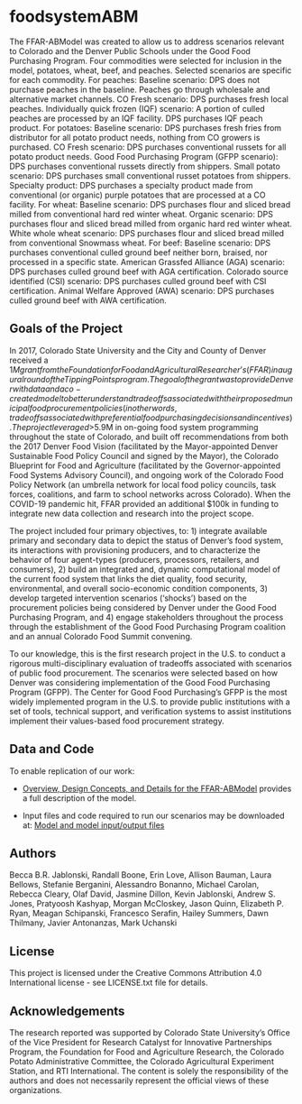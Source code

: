 # foodsystemABM

The FFAR-ABModel was created to allow us to address scenarios relevant to Colorado and the Denver Public Schools under the Good Food Purchasing Program. Four commodities were selected for inclusion in the model, potatoes, wheat, beef, and peaches. Selected scenarios are specific for each commodity. For peaches: Baseline scenario: DPS does not purchase peaches in the baseline. Peaches go through wholesale and alternative market channels. CO Fresh scenario: DPS purchases fresh local peaches. Individually quick frozen (IQF) scenario: A portion of culled peaches are processed by an IQF facility. DPS purchases IQF peach product. For potatoes: Baseline scenario: DPS purchases fresh fries from distributor for all potato product needs, nothing from CO growers is purchased. CO Fresh scenario: DPS purchases conventional russets for all potato product needs. Good Food Purchasing Program (GFPP scenario): DPS purchases conventional russets directly from shippers. Small potato scenario: DPS purchases small conventional russet potatoes from shippers. Specialty product: DPS purchases a specialty product made from conventional (or organic) purple potatoes that are processed at a CO facility. For wheat: Baseline scenario: DPS purchases flour and sliced bread milled from conventional hard red winter wheat. Organic scenario: DPS purchases flour and sliced bread milled from organic hard red winter wheat. White whole wheat scenario: DPS purchases flour and sliced bread milled from conventional Snowmass wheat. For beef: Baseline scenario: DPS purchases conventional culled ground beef neither born, braised, nor processed in a specific state. American Grassfed Alliance (AGA) scenario: DPS purchases culled ground beef with AGA certification. Colorado source identified (CSI) scenario: DPS purchases culled ground beef with CSI certification. Animal Welfare Approved (AWA) scenario: DPS purchases culled ground beef with AWA certification.

## Goals of the Project

In 2017, Colorado State University and the City and County of Denver received a $1M grant from the Foundation for Food and Agricultural Researcher’s (FFAR) inaugural round of the Tipping Points program. The goal of the grant was to provide Denver with data and a co-created model to better understand tradeoffs associated with their proposed municipal food procurement policies (in other words, tradeoffs associated with preferential food purchasing decisions and incentives). The project leveraged >$5.9M in on-going food system programming throughout the state of Colorado, and built off recommendations from both the 2017 Denver Food Vision (facilitated by the Mayor-appointed Denver Sustainable Food Policy Council and signed by the Mayor), the Colorado Blueprint for Food and Agriculture (facilitated by the Governor-appointed Food Systems Advisory Council), and ongoing work of the Colorado Food Policy Network (an umbrella network for local food policy councils, task forces, coalitions, and farm to school networks across Colorado). When the COVID-19 pandemic hit, FFAR provided an additional $100k in funding to integrate new data collection and research into the project scope. 

The project included four primary objectives, to: 1) integrate available primary and secondary data to depict the status of Denver’s food system, its interactions with provisioning producers, and to characterize the behavior of four agent-types (producers, processors, retailers, and consumers), 2) build an integrated and, dynamic computational model of the current food system that links the diet quality, food security, environmental, and overall socio-economic condition components, 3) develop targeted intervention scenarios (‘shocks’) based on the procurement policies being considered by Denver under the Good Food Purchasing Program, and 4) engage stakeholders throughout the process through the establishment of the Good Food Purchasing Program coalition and an annual Colorado Food Summit convening. 

To our knowledge, this is the first research project in the U.S. to conduct a rigorous multi-disciplinary evaluation of tradeoffs associated with scenarios of public food procurement. The scenarios were selected based on how Denver was considering implementation of the Good Food Purchasing Program (GFPP). The Center for Good Food Purchasing’s GFPP is the most widely implemented program in the U.S. to provide public institutions with a set of tools, technical support, and verification systems to assist institutions implement their values-based food procurement strategy.

## Data and Code

To enable replication of our work: 

  * [Overview, Design Concepts, and Details for the FFAR-ABModel](https://github.com/CSU-Local-and-Regional-Food-Systems/foodsystemABM/blob/main/FFAR_ABM_Full_ODD_Nov_2022.docx) provides a full description of the model. 
  
  * Input files and code required to run our scenarios may be downloaded at: [Model and model input/output files](https://www.dropbox.com/sh/ltchf4n4ye7yd7v/AAAo8lu8oHLHVspBMxN2Vw_ya?dl=0)

## Authors

Becca B.R. Jablonski, Randall Boone, Erin Love, Allison Bauman, Laura Bellows, Stefanie Berganini, Alessandro Bonanno, Michael Carolan, Rebecca Cleary, Olaf David, Jasmine Dillon, Kevin Jablonski, Andrew S. Jones, Pratyoosh Kashyap, Morgan McCloskey, Jason Quinn, Elizabeth P. Ryan, Meagan Schipanski, Francesco Serafin, Hailey Summers, Dawn Thilmany, Javier Antonanzas, Mark Uchanski 

## License

This project is licensed under the Creative Commons Attribution 4.0 International license - see LICENSE.txt file for details. 

## Acknowledgements

The research reported was supported by Colorado State University’s Office of the Vice President for Research Catalyst for Innovative Partnerships Program, the Foundation for Food and Agriculture Research, the Colorado Potato Administrative Committee, the Colorado Agricultural Experiment Station, and RTI International. The content is solely the responsibility of the authors and does not necessarily represent the official views of these organizations.
